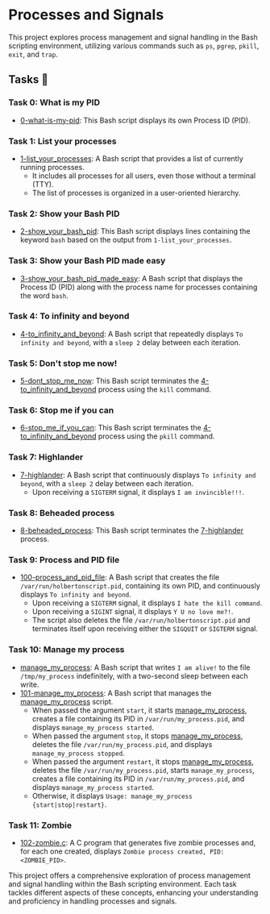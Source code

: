 # Processes and Signals

This project explores process management and signal handling in the Bash scripting environment, utilizing various commands such as `ps`, `pgrep`, `pkill`, `exit`, and `trap`.

## Tasks :page_with_curl:

### Task 0: What is my PID
- [0-what-is-my-pid](./0-what-is-my-pid): This Bash script displays its own Process ID (PID).

### Task 1: List your processes
- [1-list_your_processes](./1-list_your_processes): A Bash script that provides a list of currently running processes.
  - It includes all processes for all users, even those without a terminal (TTY).
  - The list of processes is organized in a user-oriented hierarchy.

### Task 2: Show your Bash PID
- [2-show_your_bash_pid](./2-show_your_bash_pid): This Bash script displays lines containing the keyword `bash` based on the output from `1-list_your_processes`.

### Task 3: Show your Bash PID made easy
- [3-show_your_bash_pid_made_easy](./3-show_your_bash_pid_made_easy): A Bash script that displays the Process ID (PID) along with the process name for processes containing the word `bash`.

### Task 4: To infinity and beyond
- [4-to_infinity_and_beyond](./4-to_infinity_and_beyond): A Bash script that repeatedly displays `To infinity and beyond`, with a `sleep 2` delay between each iteration.

### Task 5: Don't stop me now!
- [5-dont_stop_me_now](./5-dont_stop_me_now): This Bash script terminates the [4-to_infinity_and_beyond](./4-to_infinity_and_beyond) process using the `kill` command.

### Task 6: Stop me if you can
- [6-stop_me_if_you_can](./6-stop_me_if_you_can): This Bash script terminates the [4-to_infinity_and_beyond](./4-to_infinity_and_beyond) process using the `pkill` command.

### Task 7: Highlander
- [7-highlander](./7-highlander): A Bash script that continuously displays `To infinity and beyond`, with a `sleep 2` delay between each iteration.
  - Upon receiving a `SIGTERM` signal, it displays `I am invincible!!!`.

### Task 8: Beheaded process
- [8-beheaded_process](./8-beheaded_process): This Bash script terminates the [7-highlander](./7-highlander) process.

### Task 9: Process and PID file
- [100-process_and_pid_file](./100-process_and-pid-file): A Bash script that creates the file `/var/run/holbertonscript.pid`, containing its own PID, and continuously displays `To infinity and beyond`.
  - Upon receiving a `SIGTERM` signal, it displays `I hate the kill command`.
  - Upon receiving a `SIGINT` signal, it displays `Y U no love me?!`.
  - The script also deletes the file `/var/run/holbertonscript.pid` and terminates itself upon receiving either the `SIGQUIT` or `SIGTERM` signal.

### Task 10: Manage my process
- [manage_my_process](./manage_my_process): A Bash script that writes `I am alive!` to the file `/tmp/my_process` indefinitely, with a two-second sleep between each write.
- [101-manage_my_process](./101-manage-my-process): A Bash script that manages the [manage_my_process](./manage_my_process) script.
  - When passed the argument `start`, it starts [manage_my_process](./manage_my_process), creates a file containing its PID in `/var/run/my_process.pid`, and displays `manage_my_process started`.
  - When passed the argument `stop`, it stops [manage_my_process](./manage_my_process), deletes the file `/var/run/my_process.pid`, and displays `manage_my_process stopped`.
  - When passed the argument `restart`, it stops [manage_my_process](./manage_my_process), deletes the file `/var/run/my_process.pid`, starts `manage_my_process`, creates a file containing its PID in `/var/run/my_process.pid`, and displays `manage_my_process started`.
  - Otherwise, it displays `Usage: manage_my_process {start|stop|restart}`.

### Task 11: Zombie
- [102-zombie.c](./102-zombie.c): A C program that generates five zombie processes and, for each one created, displays `Zombie process created, PID: <ZOMBIE_PID>`.

This project offers a comprehensive exploration of process management and signal handling within the Bash scripting environment. Each task tackles different aspects of these concepts, enhancing your understanding and proficiency in handling processes and signals.
